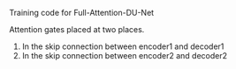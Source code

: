 Training code for Full-Attention-DU-Net

Attention gates placed at two places.
1. In the skip connection between encoder1 and decoder1
2. In the skip connection between encoder2 and decoder2
